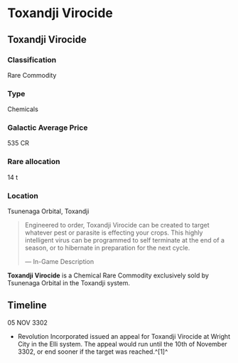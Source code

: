 # Toxandji Virocide
## Toxandji Virocide

### Classification

Rare Commodity

### Type

Chemicals

### Galactic Average Price

535 CR

### Rare allocation

14 t

### Location

Tsunenaga Orbital, Toxandji

> 
> 
> Engineered to order, Toxandji Virocide can be created to target whatever pest or parasite is effecting your crops. This highly intelligent virus can be programmed to self terminate at the end of a season, or to hibernate in preparation for the next cycle.
> 
> 
> — In-Game Description
> 

**Toxandji Virocide** is a Chemical Rare Commodity exclusively sold by Tsunenaga Orbital in the Toxandji system.

## Timeline

05 NOV 3302

- Revolution Incorporated issued an appeal for Toxandji Virocide at Wright City in the Elli system. The appeal would run until the 10th of November 3302, or end sooner if the target was reached.^[1]^